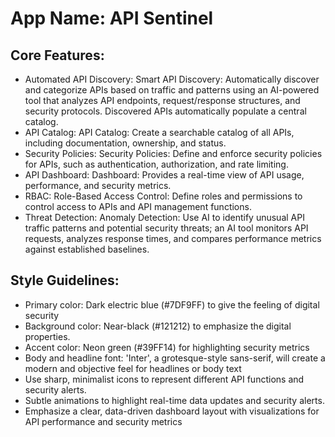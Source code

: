 # **App Name**: API Sentinel

## Core Features:

- Automated API Discovery: Smart API Discovery: Automatically discover and categorize APIs based on traffic and patterns using an AI-powered tool that analyzes API endpoints, request/response structures, and security protocols. Discovered APIs automatically populate a central catalog.
- API Catalog: API Catalog: Create a searchable catalog of all APIs, including documentation, ownership, and status.
- Security Policies: Security Policies: Define and enforce security policies for APIs, such as authentication, authorization, and rate limiting.
- API Dashboard: Dashboard: Provides a real-time view of API usage, performance, and security metrics.
- RBAC: Role-Based Access Control: Define roles and permissions to control access to APIs and API management functions.
- Threat Detection: Anomaly Detection: Use AI to identify unusual API traffic patterns and potential security threats; an AI tool monitors API requests, analyzes response times, and compares performance metrics against established baselines.

## Style Guidelines:

- Primary color: Dark electric blue (#7DF9FF) to give the feeling of digital security
- Background color: Near-black (#121212) to emphasize the digital properties.
- Accent color: Neon green (#39FF14) for highlighting security metrics
- Body and headline font: 'Inter', a grotesque-style sans-serif, will create a modern and objective feel for headlines or body text
- Use sharp, minimalist icons to represent different API functions and security alerts.
- Subtle animations to highlight real-time data updates and security alerts.
- Emphasize a clear, data-driven dashboard layout with visualizations for API performance and security metrics